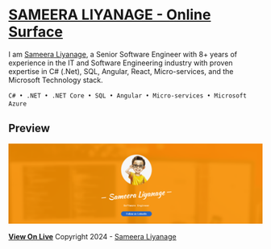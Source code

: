 # [SAMEERA LIYANAGE - Online Surface](https://sameeravx.github.io)

I am [Sameera Liyanage](https://sameeravx.github.io), a Senior Software Engineer with 8+ years of experience in the IT and Software Engineering industry with proven expertise in C# (.Net), SQL, Angular, React, Micro-services, and the Microsoft Technology stack.

    C# • .NET • .NET Core • SQL • Angular • Micro-services • Microsoft Azure

## Preview

[![Surface Preview](./images/preview.png)](https://sameeravx.github.io)

**[View On Live](https://sameeravx.github.io)**
Copyright 2024 - [Sameera Liyanage](https://sameeravx.github.io)
